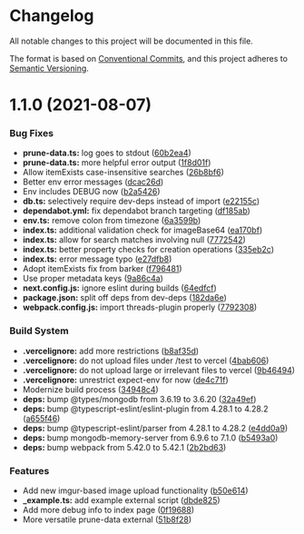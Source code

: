# Changelog

All notable changes to this project will be documented in this file.

The format is based on [Conventional Commits][1], and this project adheres to
[Semantic Versioning][2].

# 1.1.0 (2021-08-07)

### Bug Fixes

- **prune-data.ts:** log goes to stdout ([60b2ea4][3])
- **prune-data.ts:** more helpful error output ([1f8d01f][4])
- Allow itemExists case-insensitive searches ([26b8bf6][5])
- Better env error messages ([dcac26d][6])
- Env includes DEBUG now ([b2a5426][7])
- **db.ts:** selectively require dev-deps instead of import ([e22155c][8])
- **dependabot.yml:** fix dependabot branch targeting ([df185ab][9])
- **env.ts:** remove colon from timezone ([6a3599b][10])
- **index.ts:** additional validation check for imageBase64 ([ea170bf][11])
- **index.ts:** allow for search matches involving null ([7772542][12])
- **index.ts:** better property checks for creation operations ([335eb2c][13])
- **index.ts:** error message typo ([e27dfb8][14])
- Adopt itemExists fix from barker ([f796481][15])
- Use proper metadata keys ([9a86c4a][16])
- **next.config.js:** ignore eslint during builds ([64edfcf][17])
- **package.json:** split off deps from dev-deps ([182da6e][18])
- **webpack.config.js:** import threads-plugin properly ([7792308][19])

### Build System

- **.vercelignore:** add more restrictions ([b8af35d][20])
- **.vercelignore:** do not upload files under /test to vercel ([4bab606][21])
- **.vercelignore:** do not upload large or irrelevant files to vercel
  ([9b46494][22])
- **.vercelignore:** unrestrict expect-env for now ([de4c71f][23])
- Modernize build process ([34948c4][24])
- **deps:** bump @types/mongodb from 3.6.19 to 3.6.20 ([32a49ef][25])
- **deps:** bump @typescript-eslint/eslint-plugin from 4.28.1 to 4.28.2
  ([a655f46][26])
- **deps:** bump @typescript-eslint/parser from 4.28.1 to 4.28.2 ([e4dd0a9][27])
- **deps:** bump mongodb-memory-server from 6.9.6 to 7.1.0 ([b5493a0][28])
- **deps:** bump webpack from 5.42.0 to 5.42.1 ([2b2bd63][29])

### Features

- Add new imgur-based image upload functionality ([b50e614][30])
- **\_example.ts:** add example external script ([dbde825][31])
- Add more debug info to index page ([0f19688][32])
- More versatile prune-data external ([51b8f28][33])

[1]: https://conventionalcommits.org
[2]: https://semver.org
[3]:
  https://github.com/nhscc/ghostmeme.api.hscc.bdpa.org/commit/60b2ea431bc1e2e7a9f04fcf989b462a55b98daa
[4]:
  https://github.com/nhscc/ghostmeme.api.hscc.bdpa.org/commit/1f8d01f3256e05728773d64573f2ebf71223507f
[5]:
  https://github.com/nhscc/ghostmeme.api.hscc.bdpa.org/commit/26b8bf6ea12e203370ede5cc5129276b9f54786a
[6]:
  https://github.com/nhscc/ghostmeme.api.hscc.bdpa.org/commit/dcac26d02ee0ec9d77a04e92098c8770d12c70e4
[7]:
  https://github.com/nhscc/ghostmeme.api.hscc.bdpa.org/commit/b2a54265df49c602cb6fb5cd6a65f1a9aa9ac20d
[8]:
  https://github.com/nhscc/ghostmeme.api.hscc.bdpa.org/commit/e22155c75ef918c7a1eab9cfaa2b106386957ed1
[9]:
  https://github.com/nhscc/ghostmeme.api.hscc.bdpa.org/commit/df185abb5bb1168847ae82011be7c5824d16621b
[10]:
  https://github.com/nhscc/ghostmeme.api.hscc.bdpa.org/commit/6a3599b7da333fc2eb9f6bea4fd1f270b6247b3b
[11]:
  https://github.com/nhscc/ghostmeme.api.hscc.bdpa.org/commit/ea170bfcb230da5b00f898ed66c1e50032970fc5
[12]:
  https://github.com/nhscc/ghostmeme.api.hscc.bdpa.org/commit/777254201b902be60ce55eab6967f98793c3afd3
[13]:
  https://github.com/nhscc/ghostmeme.api.hscc.bdpa.org/commit/335eb2c3966fb9a6ed4b13b28550c3801c773f6b
[14]:
  https://github.com/nhscc/ghostmeme.api.hscc.bdpa.org/commit/e27dfb8c6ed2f66fc47cbc995389113984a2daba
[15]:
  https://github.com/nhscc/ghostmeme.api.hscc.bdpa.org/commit/f7964816717dc0344764d0affc579524fb7ede38
[16]:
  https://github.com/nhscc/ghostmeme.api.hscc.bdpa.org/commit/9a86c4a35ade85c080317b951983ac1906bb8578
[17]:
  https://github.com/nhscc/ghostmeme.api.hscc.bdpa.org/commit/64edfcf1bbe4026e92dd360e9abf024306e3b72c
[18]:
  https://github.com/nhscc/ghostmeme.api.hscc.bdpa.org/commit/182da6e062067fa2d57a0a38cc84bf17abbcf5ef
[19]:
  https://github.com/nhscc/ghostmeme.api.hscc.bdpa.org/commit/7792308e448f40001098bc1be5eadb15bc820176
[20]:
  https://github.com/nhscc/ghostmeme.api.hscc.bdpa.org/commit/b8af35db8e1cd14d64954ba2c0434ea7a6dd256e
[21]:
  https://github.com/nhscc/ghostmeme.api.hscc.bdpa.org/commit/4bab606593c863b034bab9b229ee4d658ad494a4
[22]:
  https://github.com/nhscc/ghostmeme.api.hscc.bdpa.org/commit/9b4649495a917f5cf66e18defb2fa48013f700f3
[23]:
  https://github.com/nhscc/ghostmeme.api.hscc.bdpa.org/commit/de4c71f10bf213a5b814a0533434c5029b6e209d
[24]:
  https://github.com/nhscc/ghostmeme.api.hscc.bdpa.org/commit/34948c417ae0466c4612d50541a7ac3450fb8258
[25]:
  https://github.com/nhscc/ghostmeme.api.hscc.bdpa.org/commit/32a49efd2359f01959b8dcb0a4b0cbd15dad3b08
[26]:
  https://github.com/nhscc/ghostmeme.api.hscc.bdpa.org/commit/a655f46bc29106759c6faf50b8a4be166f2c5b6b
[27]:
  https://github.com/nhscc/ghostmeme.api.hscc.bdpa.org/commit/e4dd0a98414982c8f0a675f81ff7b4469fa9b87b
[28]:
  https://github.com/nhscc/ghostmeme.api.hscc.bdpa.org/commit/b5493a0df1c2e427768067ab6bb4a88d38b5e50c
[29]:
  https://github.com/nhscc/ghostmeme.api.hscc.bdpa.org/commit/2b2bd638ffdd324aca15ef3329a647df5a6ff07c
[30]:
  https://github.com/nhscc/ghostmeme.api.hscc.bdpa.org/commit/b50e614027638cee945b34a9b3d0e62b84feaf0f
[31]:
  https://github.com/nhscc/ghostmeme.api.hscc.bdpa.org/commit/dbde825516db40a293b74dafec61365f70248cdc
[32]:
  https://github.com/nhscc/ghostmeme.api.hscc.bdpa.org/commit/0f19688a551bb223adb3cdcbd8213b633b74d322
[33]:
  https://github.com/nhscc/ghostmeme.api.hscc.bdpa.org/commit/51b8f286d72793fb66e5649c97b5ad57b1cade3c
